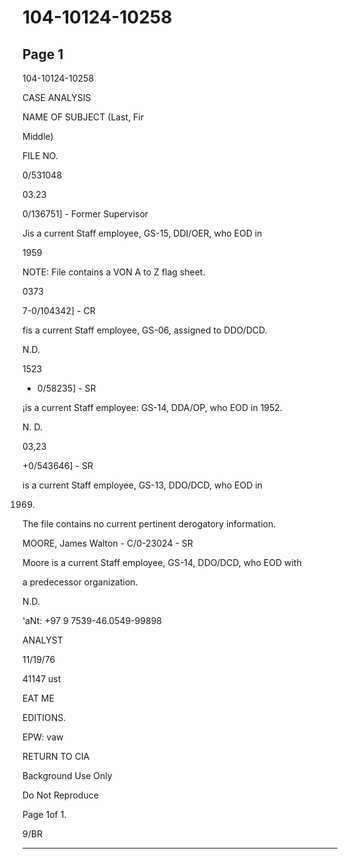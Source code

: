 # 104-10124-10258

## Page 1

104-10124-10258

CASE ANALYSIS

NAME OF SUBJECT (Last, Fir

Middle)

FILE NO.

0/531048

03.23

0/136751] - Former Supervisor

Jis a current Staff employee, GS-15, DDI/OER, who EOD in

1959

NOTE: File contains a VON A to Z flag sheet.

0373

7-0/104342] - CR

fis a current Staff employee, GS-06, assigned to DDO/DCD.

N.D.

1523

- 0/58235] - SR

¡is a current Staff employee: GS-14, DDA/OP, who EOD in 1952.

N. D.

03,23

+0/543646] - SR

is a current Staff employee, GS-13, DDO/DCD, who EOD in

1969.

The file contains no current pertinent derogatory information.

MOORE, James Walton - C/0-23024 - SR

Moore is a current Staff employee, GS-14, DDO/DCD, who EOD with

a predecessor organization.

N.D.

'aNt: +97 9 7539-46.0549-99898

ANALYST

11/19/76

41147 ust

EAT ME

EDITIONS.

EPW: vaw

RETURN TO CIA

Background Use Only

Do Not Reproduce

Page 1of 1.

9/BR

---

